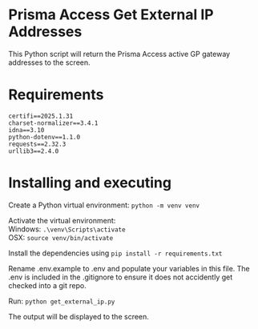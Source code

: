 # Prisma Access Get External IP Addresses

This Python script will return the Prisma Access active GP gateway addresses to the screen.

# Requirements

```
certifi==2025.1.31
charset-normalizer==3.4.1
idna==3.10
python-dotenv==1.1.0
requests==2.32.3
urllib3==2.4.0
```

# Installing and executing

Create a Python virtual environment: `python -m venv venv`

Activate the virtual environment: \
    Windows: `.\venv\Scripts\activate` \
    OSX: `source venv/bin/activate`

Install the dependencies using `pip install -r requirements.txt`

Rename .env.example to .env and populate your variables in this file. The .env is included in the .gitignore to ensure it does not accidently get checked into a git repo.

Run: `python get_external_ip.py`

The output will be displayed to the screen.
